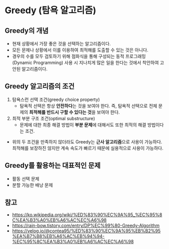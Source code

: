 # Greedy (탐욕 알고리즘)

## Greedy의 개념
- 현재 상황에서 가장 좋은 것을 선택하는 알고리즘이다.
- 모든 문제나 상황에서 이를 이용하여 최적해를 도출할 수 있는 것은 아니다.
- 경우의 수를 모두 검토하기 위해 점화식을 통해 구성되는 동적 프로그래밍(Dynamic Programming) 사용 시 지나치게 많은 일을 한다는 것에서 착안하여 고안된 알고리즘이다.

## Greedy 알고리즘의 조건
1. 탐욕스런 선택 조건(greedy choice property)
    - 탐욕적 선택은 항상 **안전하다**는 것을 보여야 한다. 즉, 탐욕적 선택으로 전체 문제의 **최적해를 반드시 구할 수 있다는 것**을 보여야 한다.
1. 최적 부분 구조 조건(optimal substructure)
    - 문제에 대한 최종 해결 방법이 **부분 문제**에 대해서도 또한 최적의 해결 방법이다는 조건.
- 위의 두 조건을 만족하지 않더라도 Greedy는 **근사 알고리즘**으로 사용이 가능하다. 최적해를 보장하진 않지만 계속 속도가 빠르기 때문에 실용적으로 사용이 가능하다. 

## Greedy를 활용하는 대표적인 문제
- 활동 선택 문제
- 분할 가능한 배낭 문제

## 참고
- https://ko.wikipedia.org/wiki/%ED%83%90%EC%9A%95_%EC%95%8C%EA%B3%A0%EB%A6%AC%EC%A6%98
- https://rain-bow.tistory.com/entry/DP%EC%99%80-Greedy-Algorithm
- https://velog.io/@contea95/%ED%83%90%EC%9A%95%EB%B2%95%EA%B7%B8%EB%A6%AC%EB%94%94-%EC%95%8C%EA%B3%A0%EB%A6%AC%EC%A6%98